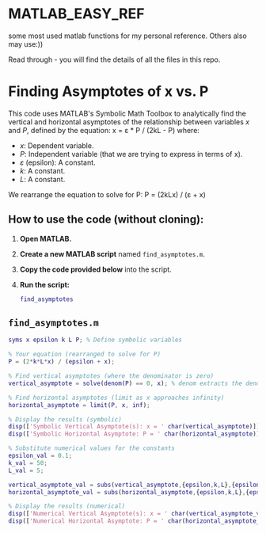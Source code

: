 # MATLAB_EASY_REF
some most used matlab functions for my personal reference. Others also may use:))

Read through - you will find the details of all the files in this repo.


# Finding Asymptotes of x vs. P

This code uses MATLAB's Symbolic Math Toolbox to analytically find the vertical and horizontal asymptotes of the relationship between variables *x* and *P*, defined by the equation: x = ε * P / (2kL - P)
where:

*   *x*: Dependent variable.
*   *P*: Independent variable (that we are trying to express in terms of x).
*   *ε* (epsilon): A constant.
*   *k*: A constant.
*   *L*: A constant.

We rearrange the equation to solve for P: P = (2kLx) / (ε + x)
## How to use the code (without cloning):

1.  **Open MATLAB.**

2.  **Create a new MATLAB script** named `find_asymptotes.m`.

3.  **Copy the code provided below** into the script.

4.  **Run the script:**

    ```matlab
    find_asymptotes
    ```

## `find_asymptotes.m`

```matlab
syms x epsilon k L P; % Define symbolic variables

% Your equation (rearranged to solve for P)
P = (2*k*L*x) / (epsilon + x);

% Find vertical asymptotes (where the denominator is zero)
vertical_asymptote = solve(denom(P) == 0, x); % denom extracts the denominator

% Find horizontal asymptotes (limit as x approaches infinity)
horizontal_asymptote = limit(P, x, inf);

% Display the results (symbolic)
disp(['Symbolic Vertical Asymptote(s): x = ' char(vertical_asymptote)]);
disp(['Symbolic Horizontal Asymptote: P = ' char(horizontal_asymptote)]);

% Substitute numerical values for the constants
epsilon_val = 0.1;
k_val = 50;
L_val = 5;

vertical_asymptote_val = subs(vertical_asymptote,{epsilon,k,L},{epsilon_val,k_val,L_val});
horizontal_asymptote_val = subs(horizontal_asymptote,{epsilon,k,L},{epsilon_val,k_val,L_val});

% Display the results (numerical)
disp(['Numerical Vertical Asymptote(s): x = ' char(vertical_asymptote_val)]);
disp(['Numerical Horizontal Asymptote: P = ' char(horizontal_asymptote_val)]);
